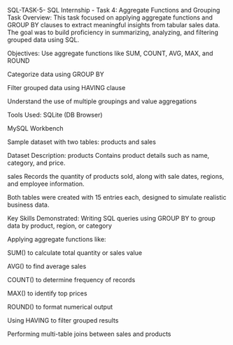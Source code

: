 SQL-TASK-5-
SQL Internship - Task 4: Aggregate Functions and Grouping
Task Overview:
This task focused on applying aggregate functions and GROUP BY clauses to extract meaningful insights from tabular sales data. The goal was to build proficiency in summarizing, analyzing, and filtering grouped data using SQL.

Objectives:
Use aggregate functions like SUM, COUNT, AVG, MAX, and ROUND

Categorize data using GROUP BY

Filter grouped data using HAVING clause

Understand the use of multiple groupings and value aggregations

Tools Used:
SQLite (DB Browser)

MySQL Workbench

Sample dataset with two tables: products and sales

Dataset Description:
products Contains product details such as name, category, and price.

sales Records the quantity of products sold, along with sale dates, regions, and employee information.

Both tables were created with 15 entries each, designed to simulate realistic business data.

Key Skills Demonstrated:
Writing SQL queries using GROUP BY to group data by product, region, or category

Applying aggregate functions like:

SUM() to calculate total quantity or sales value

AVG() to find average sales

COUNT() to determine frequency of records

MAX() to identify top prices

ROUND() to format numerical output

Using HAVING to filter grouped results

Performing multi-table joins between sales and products
